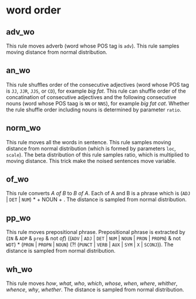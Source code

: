 # word order

## adv_wo

This rule moves adverb (word whose POS tag is `adv`).
This rule samples moving distance from normal distribution.

## an_wo

This rule shuffles order of the consecutive adjectives (word whose POS tag is `JJ`, `JJR`, `JJS`, or `CD`), for example *big fat*.
This rule can shuffle order of the concatination of consecutive adjectives and the following consecutive nouns (word whose POS taag is `NN` or `NNS`), for example *big fat cat*.
Whether the rule shuffle order including nouns is determined by parameter `ratio`.

## norm_wo

This rule moves all the words in sentence.
This rule samples moving distance from normal distribution (which is formed by parameters `loc`, `scale`).
The beta distribution of this rule samples ratio, which is multiplied to moving distance.
This trick make the noised sentences move variable.

## of_wo

This rule converts *A of B* to *B of A*.
Each of A and B is a phrase which is (`ADJ` | `DET` | `NUM`) * +  NOUN + .
The distance is sampled from normal distribution.

## pp_wo

This rule moves prepositional phrase.
Prepositional phrase is extracted by (`IN` & `ADP` & `prep` & not *of*) ((`ADV` | `ADJ` | `DET` | `NUM` | `NOUN` | `PRON` | `PROPN`) & not `WDT`) * (`PRON` | `PROPN` | `NOUN`) (?! (`PUNCT` | `VERB` | `AUX` | `SYM` | `X` | `SCONJ`)).
The distance is sampled from normal distribution.

## wh_wo

This rule moves *how*, *what*, *who*, *which*, *whose*, *when*, *where*, *whither*, *whence*, *why*, *whether*.
The distance is sampled from normal distribution.

